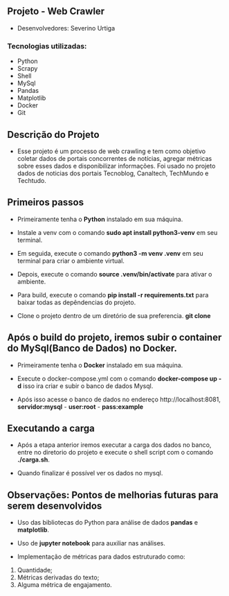 ## Projeto - Web Crawler

- Desenvolvedores: Severino Urtiga

### Tecnologias utilizadas:

- Python
- Scrapy
- Shell
- MySql
- Pandas
- Matplotlib
- Docker
- Git

## Descrição do Projeto

- Esse projeto é um processo de web crawling e tem como objetivo coletar dados de portais concorrentes de notícias, agregar métricas sobre esses dados e disponibilizar informações. Foi usado no projeto dados de noticias dos portais Tecnoblog, Canaltech, TechMundo e Techtudo.

## Primeiros passos

- Primeiramente tenha o <b>Python</b> instalado em sua máquina.

- Instale a venv com o comando <b>sudo apt install python3-venv</b> em seu terminal.
 
- Em seguida, execute o comando <b>python3 -m venv .venv</b> em seu terminal para criar o ambiente virtual.

- Depois, execute o comando <b>source .venv/bin/activate</b> para ativar o ambiente.

- Para build, execute o comando <b>pip install -r requirements.txt</b> para baixar todas as depêndencias do projeto.

- Clone o projeto dentro de um diretório de sua preferencia. <b>git clone </b>
  
  
## Após o build do projeto, iremos subir o container do MySql(Banco de Dados) no Docker.

- Primeiramente tenha o <b>Docker</b> instalado em sua máquina.
  
- Execute o docker-compose.yml com o comando <b>docker-compose up -d</b> isso ira criar e subir o banco de dados Mysql.

- Após isso acesse o banco de dados no endereço http://localhost:8081, <b>servidor:mysql</b> - <b>user:root</b> - <b>pass:example</b>
  
  
## Executando a carga

- Após a etapa anterior iremos executar a carga dos dados no banco, entre no diretorio do projeto e execute o shell script com o comando <b>./carga.sh</b>.

- Quando finalizar é possível ver os dados no mysql. 



## Observações: Pontos de melhorias futuras para serem desenvolvidos

- Uso das bibliotecas do Python para análise de dados <b>pandas</b> e <b>matplotlib</b>.

- Uso de <b>jupyter notebook</b> para auxiliar nas análises.

- Implementação de métricas para dados estruturado como:
1. Quantidade;
2. Métricas derivadas do texto;
3. Alguma métrica de engajamento.
